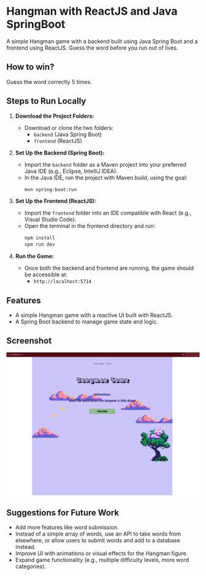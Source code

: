 # Hangman with ReactJS and Java SpringBoot

A simple Hangman game with a backend built using Java Spring Boot and a frontend using ReactJS. Guess the word before you run out of lives. 

## How to win?
Guess the word correctly 5 times.

## Steps to Run Locally

1. **Download the Project Folders:**
   - Download or clone the two folders:
     - `backend` (Java Spring Boot)
     - `frontend` (ReactJS)
   
2. **Set Up the Backend (Spring Boot):**
   - Import the `backend` folder as a Maven project into your preferred Java IDE (e.g., Eclipse, IntelliJ IDEA).
   - In the Java IDE, run the project with Maven build, using the goal: 
     ```bash
     mvn spring-boot:run
     ```

3. **Set Up the Frontend (ReactJS):**
   - Import the `frontend` folder into an IDE compatible with React (e.g., Visual Studio Code).
   - Open the terminal in the frontend directory and run:
     ```bash
     npm install
     npm run dev
     ```

4. **Run the Game:**
   - Once both the backend and frontend are running, the game should be accessible at:
     - `http://localhost:5714`

## Features
- A simple Hangman game with a reactive UI built with ReactJS.
- A Spring Boot backend to manage game state and logic.


## Screenshot

![Hangman Game Screenshot](./images/hangman-screenshot.png)


## Suggestions for Future Work
- Add more features like word submission.
- Instead of a simple array of words, use an API to take words from elsewhere, or allow users to submit words and add to a database instead.
- Improve UI with animations or visual effects for the Hangman figure.
- Expand game functionality (e.g., multiple difficulty levels, more word categories).

